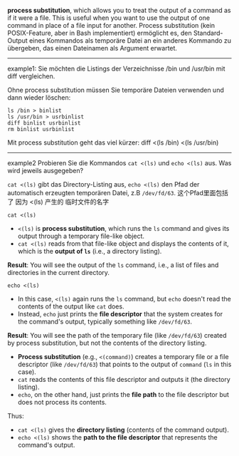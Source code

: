 

**process substitution**, which allows you to treat the output of a command as if it were a file. This is useful when you want to use the output of one command in place of a file input for another.
Process substitution (kein POSIX-Feature, aber in Bash implementiert) ermöglicht es, den Standard-Output eines Kommandos als temporäre Datei an ein anderes Kommando zu übergeben, das einen Dateinamen als Argument erwartet.

---

example1: 
Sie möchten die Listings der Verzeichnisse /bin und /usr/bin mit diff vergleichen. 

Ohne process substitution müssen Sie temporäre Dateien verwenden und dann wieder löschen:
```
ls /bin > binlist
ls /usr/bin > usrbinlist
diff binlist usrbinlist
rm binlist usrbinlist
```

Mit process substitution geht das viel kürzer:
diff <(ls /bin) <(ls /usr/bin)



---
example2
Probieren Sie die Kommandos `cat <(ls)` und `echo <(ls)` aus. Was wird jeweils ausgegeben?

`cat <(ls)` gibt das Directory-Listing aus, `echo <(ls)` den Pfad der automatisch erzeugten temporären Datei, z.B `/dev/fd/63`. 这个Pfad里面包括了 因为 <(ls) 产生的 临时文件的名字 


`cat <(ls)`
- `<(ls)` is **process substitution**, which runs the `ls` command and gives its output through a temporary file-like object.
- `cat <(ls)` reads from that file-like object and displays the contents of it, which is the **output of `ls`** (i.e., a directory listing).

**Result**: You will see the output of the `ls` command, i.e., a list of files and directories in the current directory.

`echo <(ls)`
- In this case, `<(ls)` again runs the `ls` command, but `echo` doesn't read the contents of the output like `cat` does.
- Instead, `echo` just prints the **file descriptor** that the system creates for the command's output, typically something like `/dev/fd/63`.

**Result**: You will see the path of the temporary file (like `/dev/fd/63`) created by process substitution, but not the contents of the directory listing.


- **Process substitution** (e.g., `<(command)`) creates a temporary file or a file descriptor (like `/dev/fd/63`) that points to the output of `command` (`ls` in this case).
- `cat` reads the contents of this file descriptor and outputs it (the directory listing).
- `echo`, on the other hand, just prints the **file path** to the file descriptor but does not process its contents.

Thus:
- `cat <(ls)` gives the **directory listing** (contents of the command output).
- `echo <(ls)` shows the **path to the file descriptor** that represents the command's output.
